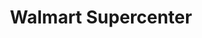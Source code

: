 ---
title: "Walmart Supercenter"
url: /beaufort/walmart-supercenter-sea-island-parkway/
shop: supermarket
---